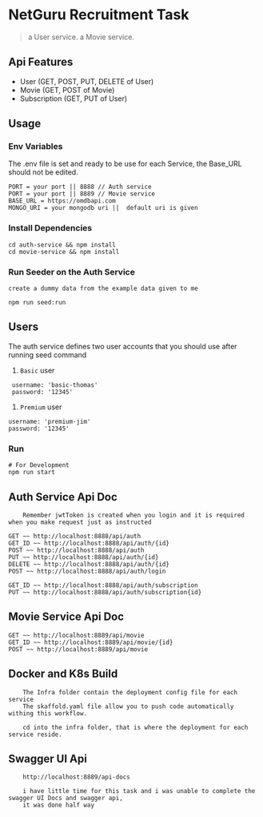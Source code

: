
# NetGuru Recruitment Task

> a User service.
> a Movie service.

## Api Features

- User (GET, POST, PUT, DELETE of User)
- Movie (GET, POST of Movie)
- Subscription (GET, PUT of User)

## Usage

### Env Variables

The .env file is set and ready to be use for each Service, the Base_URL should not be edited.

```
PORT = your port || 8888 // Auth service
PORT = your port || 8889 // Movie service
BASE_URL = https://omdbapi.com
MONGO_URI = your mongodb uri ||  default uri is given

```

### Install Dependencies

```
cd auth-service && npm install
cd movie-service && npm install

```

### Run Seeder on the Auth Service
    create a dummy data from the example data given to me
```
npm run seed:run

```

## Users

The auth service defines two user accounts that you should use after running seed command

1. `Basic` user

```
 username: 'basic-thomas'
 password: '12345'
```

1. `Premium` user

```
username: 'premium-jim'
password: '12345'
```


### Run
```
# For Development
npm run start

```

## Auth Service Api Doc
```
    Remember jwtToken is created when you login and it is required when you make request just as instructed

GET ~~ http://localhost:8888/api/auth
GET_ID ~~ http://localhost:8888/api/auth/{id}
POST ~~ http://localhost:8888/api/auth
PUT ~~ http://localhost:8888/api/auth/{id}
DELETE ~~ http://localhost:8888/api/auth/{id}
POST ~~ http://localhost:8888/api/auth/login

GET_ID ~~ http://localhost:8888/api/auth/subscription
PUT ~~ http://localhost:8888/api/auth/subscription{id}

```

## Movie Service Api Doc

```
GET ~~ http://localhost:8889/api/movie
GET_ID ~~ http://localhost:8889/api/movie/{id}
POST ~~ http://localhost:8889/api/movie

```

## Docker and K8s Build
```
    The Infra folder contain the deployment config file for each service
    The skaffold.yaml file allow you to push code automatically withing this workflow.

    cd into the infra folder, that is where the deployment for each service reside.
```
## Swagger UI Api
```
    http://localhost:8889/api-docs

    i have little time for this task and i was unable to complete the swagger UI Docs and swagger api,
    it was done half way

```
 